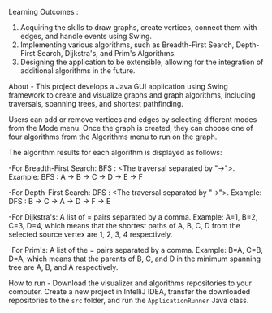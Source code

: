 Learning Outcomes :
1. Acquiring the skills to draw graphs, create vertices, connect them with edges, and handle events using Swing.
2. Implementing various algorithms, such as Breadth-First Search, Depth-First Search, Dijkstra's, and Prim's Algorithms.
3. Designing the application to be extensible, allowing for the integration of additional algorithms in the future.

About - 
This project develops a Java GUI application using Swing framework to create and visualize graphs and graph algorithms, including traversals, spanning trees, and shortest pathfinding.

Users can add or remove vertices and edges by selecting different modes from the Mode menu. Once the graph is created, they can choose one of four algorithms from the Algorithms menu to run on the graph.

The algorithm results for each algorithm is displayed as follows:

-For Breadth-First Search: BFS : <The traversal separated by "->">. Example: BFS : A -> B -> C -> D -> E -> F

-For Depth-First Search: DFS : <The traversal separated by "->">. Example: DFS : B -> C -> A -> D -> F -> E

-For Dijkstra's: A list of = pairs separated by a comma. Example: A=1, B=2, C=3, D=4, which means that the shortest paths of A, B, C, D from the selected source vertex are 1, 2, 3, 4 respectively.

-For Prim's: A list of the = pairs separated by a comma. Example: B=A, C=B, D=A, which means that the parents of B, C, and D in the minimum spanning tree are A, B, and A respectively.

How to run -
Download the visualizer and algorithms repositories to your computer. Create a new project in IntelliJ IDEA, transfer the downloaded repositories to the `src` folder, and run the `ApplicationRunner` Java class.
